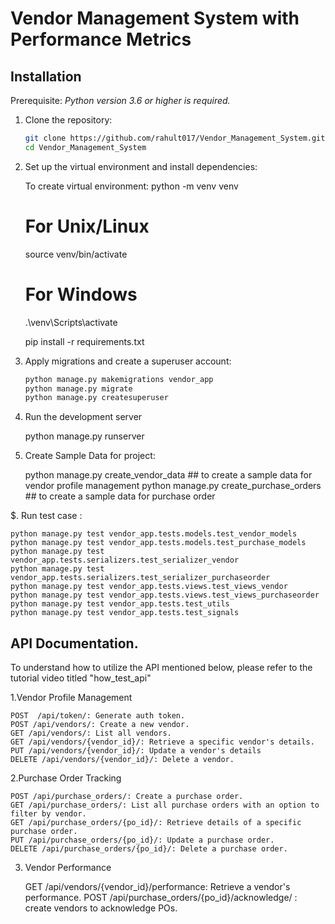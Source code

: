 # Vendor Management System with Performance Metrics

## Installation

Prerequisite: *Python version 3.6 or higher is required.*

1. Clone the repository:

   ```bash
   git clone https://github.com/rahult017/Vendor_Management_System.git
   cd Vendor_Management_System

2. Set up the virtual environment and install dependencies:

    To create virtual environment: python -m venv venv

    # For Unix/Linux
    source venv/bin/activate

    # For Windows
    .\venv\Scripts\activate

    pip install -r requirements.txt

3. Apply migrations and create a superuser account:
   
   ```bash
   python manage.py makemigrations vendor_app
   python manage.py migrate
   python manage.py createsuperuser


4. Run the development server

    python manage.py runserver
   
3. Create Sample Data for project:

    python manage.py create_vendor_data        ## to create a sample data for vendor profile management
    python  manage.py create_purchase_orders   ## to create a sample data for purchase order

$. Run test case :
    
    python manage.py test vendor_app.tests.models.test_vendor_models
    python manage.py test vendor_app.tests.models.test_purchase_models
    python manage.py test vendor_app.tests.serializers.test_serializer_vendor
    python manage.py test vendor_app.tests.serializers.test_serializer_purchaseorder
    python manage.py test vendor_app.tests.views.test_views_vendor
    python manage.py test vendor_app.tests.views.test_views_purchaseorder
    python manage.py test vendor_app.tests.test_utils
    python manage.py test vendor_app.tests.test_signals

## API Documentation.

To understand how to utilize the API mentioned below, please refer to the tutorial video titled "how_test_api" 

1.Vendor Profile Management

    POST  /api/token/: Generate auth token.
    POST /api/vendors/: Create a new vendor.
    GET /api/vendors/: List all vendors.
    GET /api/vendors/{vendor_id}/: Retrieve a specific vendor's details.
    PUT /api/vendors/{vendor_id}/: Update a vendor's details
    DELETE /api/vendors/{vendor_id}/: Delete a vendor.
    

2.Purchase Order Tracking

    POST /api/purchase_orders/: Create a purchase order.
    GET /api/purchase_orders/: List all purchase orders with an option to filter by vendor.
    GET /api/purchase_orders/{po_id}/: Retrieve details of a specific purchase order.
    PUT /api/purchase_orders/{po_id}/: Update a purchase order.
    DELETE /api/purchase_orders/{po_id}/: Delete a purchase order.
    

3. Vendor Performance

    GET /api/vendors/{vendor_id}/performance: Retrieve a vendor's performance.
    POST /api/purchase_orders/{po_id}/acknowledge/ : create vendors to acknowledge POs.
